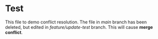 # Test

This file to demo conflict resolution.
The file in *main* branch has been deleted, but edited in *feature/update-test* branch. This will cause **merge conflict**.
 